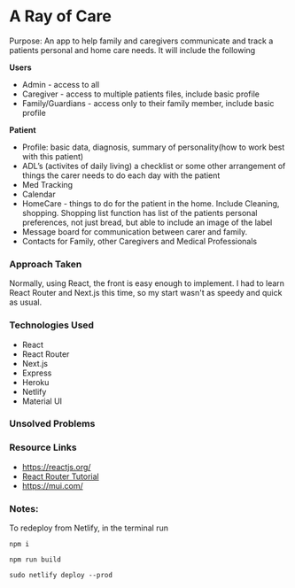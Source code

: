 # A Ray of Care
Purpose: An app to help family and caregivers communicate and track a patients personal and home care needs. It will include the following

**Users**
- Admin - access to all
- Caregiver - access to multiple patients files, include basic profile
- Family/Guardians - access only to their family member, include basic profile

**Patient**
- Profile: basic data, diagnosis, summary of personality(how to work best with this patient)
- ADL’s (activites of daily living) a checklist or some other arrangement of things the carer needs to do each day with the patient
- Med Tracking
- Calendar
- HomeCare - things to do for the patient in the home. Include Cleaning, shopping. Shopping list function has list of the patients personal preferences, not just bread, but able to include an image of the label
- Message board for communication between carer and family.
- Contacts for Family, other Caregivers and Medical Professionals

### Approach Taken

Normally, using React, the front is easy enough to implement. I had to learn React Router and Next.js this time, so my start wasn't as speedy and quick as usual.

### Technologies Used

* React
* React Router
* Next.js
* Express
* Heroku
* Netlify
* Material UI

### Unsolved Problems



### Resource Links
* https://reactjs.org/
* [React Router Tutorial](https://www.youtube.com/watch?v=Ul3y1LXxzdU)
* https://mui.com/ 

### Notes:
To redeploy from Netlify, in the terminal run
```
npm i

npm run build

sudo netlify deploy --prod
```